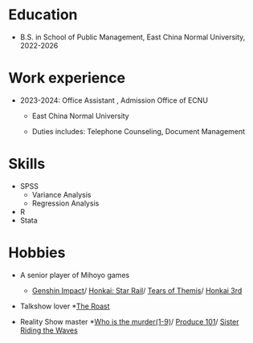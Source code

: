 
Education
======

* B.S. in School of Public Management,
  East China Normal University,
  2022-2026

Work experience
======
* 2023-2024: Office Assistant , Admission Office of ECNU
  
  * East China Normal University
    
  * Duties includes: Telephone Counseling, Document Management


Skills
======
* SPSS
  * Variance Analysis
  * Regression Analysis
* R
* Stata
 

Hobbies
======
* A senior player of Mihoyo games
  * [Genshin Impact](https://ys.mihoyo.com/main/)/ [Honkai: Star Rail](https://sr.mihoyo.com/)/ [Tears of Themis](https://wd.mihoyo.com/main)/ [Honkai 3rd](https://bh3.mihoyo.com/main)

* Talkshow lover
  *[The Roast](https://movie.douban.com/subject/34431573/)

* Reality Show master
  *[Who is the murder(1-9)](https://movie.douban.com/subject/36613769/)/ [Produce 101](https://movie.douban.com/subject/30157162/)/ [Sister Riding the Waves](https://movie.douban.com/subject/35723926/)
